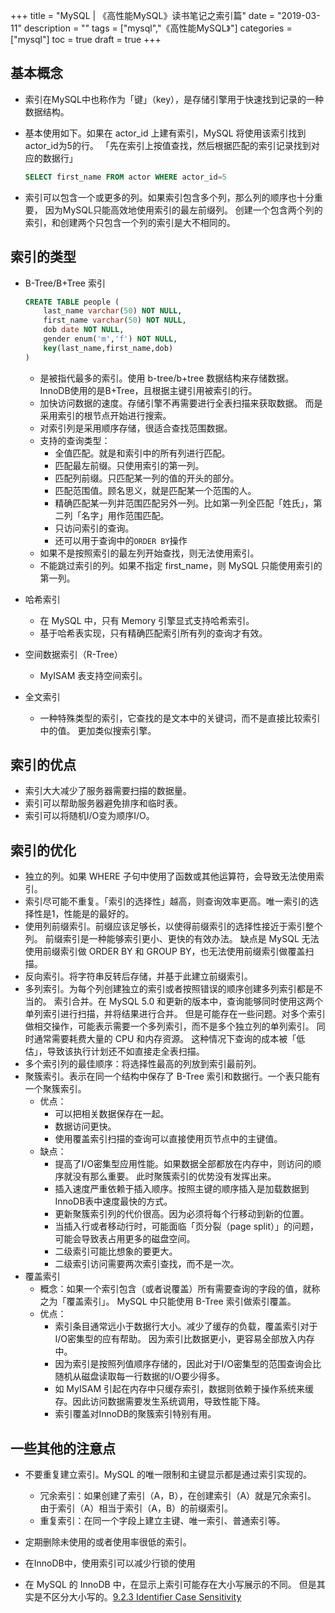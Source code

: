 +++
title = "MySQL | 《高性能MySQL》读书笔记之索引篇"
date = "2019-03-11"
description = ""
tags = ["mysql","《高性能MySQL》"]
categories = ["mysql"]
toc = true
draft = true
+++

## 基本概念

- 索引在MySQL中也称作为「键」（key），是存储引擎用于快速找到记录的一种数据结构。  
- 基本使用如下。如果在 actor_id 上建有索引，MySQL 将使用该索引找到actor_id为5的行。
「先在索引上按值查找，然后根据匹配的索引记录找到对应的数据行」
    ```sql
    SELECT first_name FROM actor WHERE actor_id=5
    ```

- 索引可以包含一个或更多的列。如果索引包含多个列，那么列的顺序也十分重要，
因为MySQL只能高效地使用索引的最左前缀列。
创建一个包含两个列的索引，和创建两个只包含一个列的索引是大不相同的。

## 索引的类型

- B-Tree/B+Tree 索引
    ```SQL
    CREATE TABLE people (
        last_name varchar(50) NOT NULL,
        first_name varchar(50) NOT NULL,
        dob date NOT NULL,
        gender enum('m','f') NOT NULL,
        key(last_name,first_name,dob)
    )
    ```
    - 是被指代最多的索引。使用 b-tree/b+tree 数据结构来存储数据。
InnoDB使用的是B+Tree，且根据主键引用被索引的行。
    - 加快访问数据的速度。存储引擎不再需要进行全表扫描来获取数据。
而是采用索引的根节点开始进行搜索。
    - 对索引列是采用顺序存储，很适合查找范围数据。
    - 支持的查询类型：
        - 全值匹配。就是和索引中的所有列进行匹配。
        - 匹配最左前缀。只使用索引的第一列。
        - 匹配列前缀。只匹配某一列的值的开头的部分。
        - 匹配范围值。顾名思义，就是匹配某一个范围的人。
        - 精确匹配某一列并范围匹配另外一列。比如第一列全匹配「姓氏」，第二列「名字」用作范围匹配。
        - 只访问索引的查询。
        - 还可以用于查询中的`ORDER BY`操作
    - 如果不是按照索引的最左列开始查找，则无法使用索引。
    - 不能跳过索引的列。如果不指定 first_name，则 MySQL 只能使用索引的第一列。

- 哈希索引
    - 在 MySQL 中，只有 Memory 引擎显式支持哈希索引。
    - 基于哈希表实现，只有精确匹配索引所有列的查询才有效。

- 空间数据索引（R-Tree）
    - MyISAM 表支持空间索引。

- 全文索引
    - 一种特殊类型的索引，它查找的是文本中的关键词，而不是直接比较索引中的值。
      更加类似搜索引擎。

## 索引的优点

- 索引大大减少了服务器需要扫描的数据量。
- 索引可以帮助服务器避免排序和临时表。
- 索引可以将随机I/O变为顺序I/O。
    

## 索引的优化

- 独立的列。如果 WHERE 子句中使用了函数或其他运算符，会导致无法使用索引。
- 索引尽可能不重复。「索引的选择性」越高，则查询效率更高。唯一索引的选择性是1，性能是的最好的。
- 使用列前缀索引。前缀应该足够长，以使得前缀索引的选择性接近于索引整个列。
  前缀索引是一种能够索引更小、更快的有效办法。
  缺点是 MySQL 无法使用前缀索引做 ORDER BY 和 GROUP BY，也无法使用前缀索引做覆盖扫描。
- 反向索引。将字符串反转后存储，并基于此建立前缀索引。
- 多列索引。为每个列创建独立的索引或者按照错误的顺序创建多列索引都是不当的。
  索引合并。在 MySQL 5.0 和更新的版本中，查询能够同时使用这两个单列索引进行扫描，并将结果进行合并。
  但是可能存在一些问题。对多个索引做相交操作，可能表示需要一个多列索引，而不是多个独立列的单列索引。
  同时通常需要耗费大量的 CPU 和内存资源。
  这种情况下查询的成本被「低估」，导致该执行计划还不如直接走全表扫描。
- 多个索引列的最佳顺序：将选择性最高的列放到索引最前列。
- 聚簇索引。表示在同一个结构中保存了 B-Tree 索引和数据行。一个表只能有一个聚簇索引。
    - 优点：
        - 可以把相关数据保存在一起。
        - 数据访问更快。
        - 使用覆盖索引扫描的查询可以直接使用页节点中的主键值。
    - 缺点：
        - 提高了I/O密集型应用性能。如果数据全部都放在内存中，则访问的顺序就没有那么重要。
          此时聚簇索引的优势没有发挥出来。
        - 插入速度严重依赖于插入顺序。按照主键的顺序插入是加载数据到InnoDB表中速度最快的方式。
        - 更新聚簇索引列的代价很高。因为必须将每个行移动到新的位置。
        - 当插入行或者移动行时，可能面临「页分裂（page split）」的问题，可能会导致表占用更多的磁盘空间。
        - 二级索引可能比想象的要更大。
        - 二级索引访问需要两次索引查找，而不是一次。
- 覆盖索引
    - 概念：如果一个索引包含（或者说覆盖）所有需要查询的字段的值，就称之为「覆盖索引」。
      MySQL 中只能使用 B-Tree 索引做索引覆盖。
    - 优点：
        - 索引条目通常远小于数据行大小。减少了缓存的负载，覆盖索引对于I/O密集型的应有帮助。
          因为索引比数据更小，更容易全部放入内存中。
        - 因为索引是按照列值顺序存储的，因此对于I/O密集型的范围查询会比随机从磁盘读取每一行数据的I/O要少得多。
        - 如 MyISAM 引起在内存中只缓存索引，数据则依赖于操作系统来缓存。因此访问数据需要发生系统调用，导致性能下降。
        - 索引覆盖对InnoDB的聚簇索引特别有用。

## 一些其他的注意点

- 不要重复建立索引。MySQL 的唯一限制和主键显示都是通过索引实现的。
    - 冗余索引：如果创建了索引（A，B），在创建索引（A）就是冗余索引。
      由于索引（A）相当于索引（A，B）的前缀索引。
    - 重复索引：在同一个字段上建立主键、唯一索引、普通索引等。

- 定期删除未使用的或者使用率很低的索引。
- 在InnoDB中，使用索引可以减少行锁的使用
- 在 MySQL 的 InnoDB 中，在显示上索引可能存在大小写展示的不同。
  但是其实是不区分大小写的。[9.2.3 Identifier Case Sensitivity](官方文档：https://dev.mysql.com/doc/refman/8.0/en/identifier-case-sensitivity.html)
